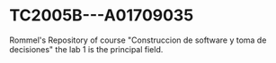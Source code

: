 # TC2005B---A01709035
Rommel's Repository of course "Construccion de software y toma de decisiones" the lab 1 is the principal field.
